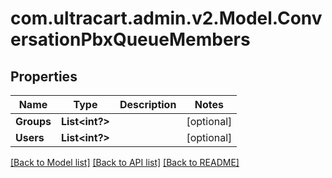 # com.ultracart.admin.v2.Model.ConversationPbxQueueMembers
## Properties

Name | Type | Description | Notes
------------ | ------------- | ------------- | -------------
**Groups** | **List&lt;int?&gt;** |  | [optional] 
**Users** | **List&lt;int?&gt;** |  | [optional] 


[[Back to Model list]](../README.md#documentation-for-models) [[Back to API list]](../README.md#documentation-for-api-endpoints) [[Back to README]](../README.md)

